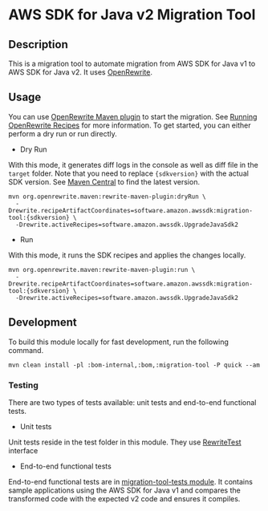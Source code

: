 # AWS SDK for Java v2 Migration Tool

## Description
This is a migration tool to automate migration from AWS SDK for Java v1 to AWS SDK for Java v2.
It uses [OpenRewrite][open-rewrite].

## Usage

You can use [OpenRewrite Maven plugin][open-rewrite-plugin] to start the migration. See [Running OpenRewrite Recipes][open-rewrite-usage] for more information.
To get started, you can either perform a dry run or run directly.

- Dry Run 

With this mode, it generates diff logs in the console as well as diff file in the `target` folder.
Note that you need to replace `{sdkversion}` with the actual SDK version. See [Maven Central][maven-central] to 
find the latest version.

```
mvn org.openrewrite.maven:rewrite-maven-plugin:dryRun \
  -Drewrite.recipeArtifactCoordinates=software.amazon.awssdk:migration-tool:{sdkversion} \
  -Drewrite.activeRecipes=software.amazon.awssdk.UpgradeJavaSdk2
```

- Run

With this mode, it runs the SDK recipes and applies the changes locally.

```
mvn org.openrewrite.maven:rewrite-maven-plugin:run \
  -Drewrite.recipeArtifactCoordinates=software.amazon.awssdk:migration-tool:{sdkversion} \
  -Drewrite.activeRecipes=software.amazon.awssdk.UpgradeJavaSdk2
```


## Development

To build this module locally for fast development, run the following command.

```
mvn clean install -pl :bom-internal,:bom,:migration-tool -P quick --am
```

### Testing

There are two types of tests available: unit tests and end-to-end functional tests.
- Unit tests

Unit tests reside in the test folder in this module. They use [RewriteTest][rewrite-test] interface

- End-to-end functional tests

End-to-end functional tests are in [migration-tool-tests module][migration-tool-tests]. It contains
sample applications using the AWS SDK for Java v1 and compares the transformed code with the expected v2 
code and ensures it compiles.

[open-rewrite]: https://docs.openrewrite.org/
[open-rewrite-usage]: https://docs.openrewrite.org/running-recipes
[open-rewrite-plugin]: https://docs.openrewrite.org/reference/rewrite-maven-plugin
[maven-central]: https://central.sonatype.com/artifact/software.amazon.awssdk/migration-tool
[rewrite-test]:https://docs.openrewrite.org/authoring-recipes/recipe-testing#rewritetest-interface
[migration-tool-tests]:../test/migration-tool-tests